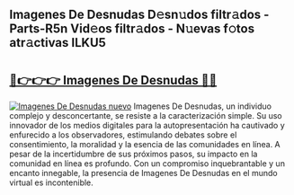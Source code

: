 ## Imagenes De Desnudas D𝚎sn𝚞dos filtr𝚊dos - Parts-R5n Vid𝚎os filtr𝚊dos - N𝚞evas f𝚘tos atr𝚊ctivas ILKU5

# <h2><a href="http://mbdtrg.tromn.icu/?c=Imagenes+De+Desnudas">🔗👉👉👉 Imagenes De Desnudas 🔗🔗</a></h2>

[![Imagenes De Desnudas nuevo](https://i.imgur.com/pEAQMta.gif)](http://mbdtrg.tromn.icu/?c=Imagenes+De+Desnudas)
Imagenes De Desnudas, un individuo complejo y desconcertante, se resiste a la caracterización simple. Su uso innovador de los medios digitales para la autopresentación ha cautivado y enfurecido a los observadores, estimulando debates sobre el consentimiento, la moralidad y la esencia de las comunidades en línea. A pesar de la incertidumbre de sus próximos pasos, su impacto en la comunidad en línea es profundo. Con un compromiso inquebrantable y un encanto innegable, la presencia de Imagenes De Desnudas en el mundo virtual es incontenible.
